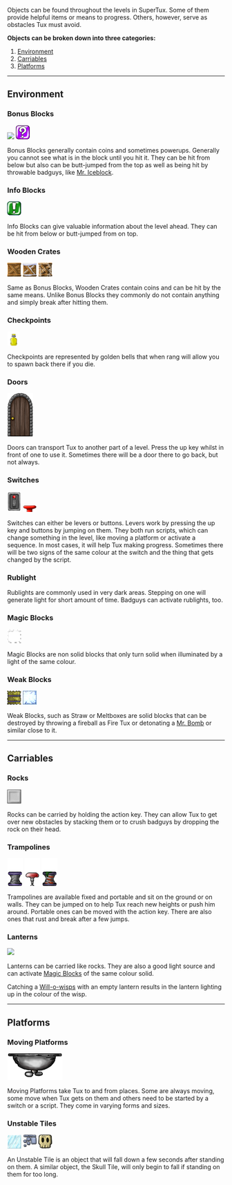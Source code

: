 Objects can be found throughout the levels in SuperTux. Some of them provide helpful items or means to progress. Others,
however, serve as obstacles Tux must avoid.

**Objects can be broken down into three categories:**
  1. [Environment](https://github.com/SuperTux/supertux/wiki/Objects#Environment)
  2. [Carriables](https://github.com/SuperTux/supertux/wiki/Objects#Carriables)
  3. [Platforms](https://github.com/SuperTux/supertux/wiki/Objects#Platforms)

---

## Environment

### Bonus Blocks

![](images/Bonusblock.png)
![](https://github.com/SuperTux/supertux/blob/master/data/images/objects/bonus_block/purple_0.png?raw=true)

Bonus Blocks generally contain coins and sometimes powerups. Generally you cannot see what is in the block until you hit it.
They can be hit from below but also can be butt-jumped from the top as well as being hit by throwable badguys, like
[Mr. Iceblock](https://github.com/SuperTux/supertux/wiki/Badguys-Icy#Mr-Iceblock).

### Info Blocks

![](https://github.com/SuperTux/supertux/blob/master/data/images/objects/bonus_block/infoblock.png?raw=true)

Info Blocks can give valuable information about the level ahead. They can be hit from below or butt-jumped from on top. 

### Wooden Crates

![](https://github.com/SuperTux/supertux/blob/master/data/images/tiles/blocks/brick0.png?raw=true "Normal Crate")
![](https://github.com/SuperTux/supertux/blob/master/data/images/tiles/blocks/brick1.png?raw=true "Snowy Crate")
![](https://github.com/SuperTux/supertux/blob/master/data/images/tiles/blocks/brick2.png?raw=true "Spooky Crate")

Same as Bonus Blocks, Wooden Crates contain coins and can be hit by the same means. Unlike Bonus Blocks they commonly do
not contain anything and simply break after hitting them.

### Checkpoints

![](https://github.com/SuperTux/supertux/blob/master/data/images/objects/resetpoints/bell-m.png?raw=true)

Checkpoints are represented by golden bells that when rang will allow you to spawn back there if you die.

### Doors

![](https://github.com/SuperTux/supertux/blob/master/data/images/objects/door/door-0.png?raw=true)

Doors can transport Tux to another part of a level. Press the up key whilst in front of one to use it. Sometimes there will
be a door there to go back, but not always. 

### Switches

![](https://github.com/SuperTux/supertux/blob/master/data/images/objects/switch/switch-0.png?raw=true "Lever")
![](https://github.com/SuperTux/supertux/blob/master/data/images/objects/pushbutton/pushbutton-0.png?raw=true "Pushbutton")

Switches can either be levers or buttons. Levers work by pressing the up key and buttons by jumping on them. They both run
scripts, which can change something in the level, like moving a platform or activate a sequence. In most cases, it will help
Tux making progress. Sometimes there will be two signs of the same colour at the switch and the thing that gets changed by
the script.

### Rublight

Rublights are commonly used in very dark areas. Stepping on one will generate light for short amount of time. Badguys can
activate rublights, too.

### Magic Blocks

![](https://github.com/SuperTux/supertux/blob/master/data/images/objects/magicblock/magicblock.png?raw=true "Inactive Magic Block")

Magic Blocks are non solid blocks that only turn solid when illuminated by a light of the same colour.

### Weak Blocks

![](https://github.com/SuperTux/supertux/blob/master/data/images/objects/weak_block/straw.png?raw=true "Straw")
![](https://github.com/SuperTux/supertux/blob/master/data/images/objects/weak_block/meltbox.png?raw=true "Meltbox")

Weak Blocks, such as Straw or Meltboxes are solid blocks that can be destroyed by throwing a fireball as Fire Tux or detonating a
[Mr. Bomb](https://github.com/SuperTux/supertux/wiki/Badguys-Misc#Mr-Bomb) or similar close to it.

---

## Carriables

### Rocks

![](https://github.com/SuperTux/supertux/blob/master/data/images/objects/rock/rock.png?raw=true)

Rocks can be carried by holding the action key. They can allow Tux to get over new obstacles by stacking them or to crush
badguys by dropping the rock on their head.

### Trampolines

![](https://github.com/SuperTux/supertux/blob/master/data/images/objects/trampoline/trampoline1-0.png?raw=true "Portable Trampoline")
![](https://github.com/SuperTux/supertux/blob/master/data/images/objects/trampoline/trampoline2-0.png?raw=true "Fixed Trampoline")
![](https://github.com/SuperTux/supertux/blob/master/data/images/objects/rusty-trampoline/rustytrampoline1.png?raw=true "Rusty Portable Trampoline")

Trampolines are available fixed and portable and sit on the ground or on walls. They can be jumped on to help Tux reach
new heights or push him around. Portable ones can be moved with the action key. There are also ones that rust and break
after a few jumps.

### Lanterns

![](https://github.com/SuperTux/data/blob/master/images/objects/lantern/lantern-1.png?raw=true)

Lanterns can be carried like rocks. They are also a good light source and can activate
[Magic Blocks](https://github.com/SuperTux/supertux/wiki/Objects#Magic-Blocks) of the same colour solid.

Catching a [Will-o-wisps](https://github.com/SuperTux/supertux/wiki/Badguys-Forest#Will-o-wisp) with an empty
lantern results in the lantern lighting up in the colour of the wisp.

---

## Platforms

### Moving Platforms

![](https://github.com/SuperTux/supertux/blob/master/data/images/objects/flying_platform/flying_platform-0.png?raw=true)

Moving Platforms take Tux to and from places. Some are always moving, some move when Tux gets on them and others need to be started
by a switch or a script. They come in varying forms and sizes.

### Unstable Tiles

![](https://github.com/SuperTux/supertux/blob/master/data/images/objects/unstable_tile/snow-0.png?raw=true "Snow Variant")
![](https://github.com/SuperTux/supertux/blob/master/data/images/objects/unstable_tile/normal.png?raw=true "Brick Variant")
![](https://github.com/SuperTux/supertux/blob/master/data/images/objects/skull_tile/skull.png?raw=true "Skull Variant")

An Unstable Tile is an object that will fall down a few seconds after standing on them. A similar object, the Skull Tile, will
only begin to fall if standing on them for too long.
